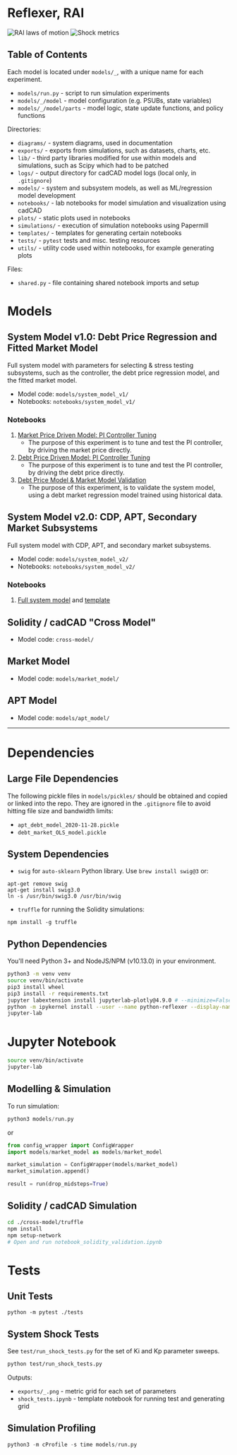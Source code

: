 # Reflexer, RAI

![RAI laws of motion](diagrams/laws_of_motion.png)
![Shock metrics](exports/shock_metrics-tuned.png)

## Table of Contents

Each model is located under `models/_`, with a unique name for each experiment.

* `models/run.py` - script to run simulation experiments
* `models/_/model` - model configuration (e.g. PSUBs, state variables)
* `models/_/model/parts` - model logic, state update functions, and policy functions

Directories:

* `diagrams/` - system diagrams, used in documentation
* `exports/` - exports from simulations, such as datasets, charts, etc.
* `lib/` - third party libraries modified for use within models and simulations, such as Scipy which had to be patched
* `logs/` - output directory for cadCAD model logs (local only, in `.gitignore`)
* `models/` - system and subsystem models, as well as ML/regression model development
* `notebooks/` - lab notebooks for model simulation and visualization using cadCAD
* `plots/` - static plots used in notebooks
* `simulations/` - execution of simulation notebooks using Papermill
* `templates/` - templates for generating certain notebooks
* `tests/` - `pytest` tests and misc. testing resources
* `utils/` - utility code used within notebooks, for example generating plots

Files:

* `shared.py` - file containing shared notebook imports and setup

# Models

## System Model v1.0: Debt Price Regression and Fitted Market Model

Full system model with parameters for selecting & stress testing subsystems, such as the controller, the debt price regression model, and the fitted market model.

* Model code: `models/system_model_v1/`
* Notebooks: `notebooks/system_model_v1/`

### Notebooks

1. [Market Price Driven Model: PI Controller Tuning](notebooks/system_model_v1/notebook_validation_market_price.ipynb)
    * The purpose of this experiment is to tune and test the PI controller, by driving the market price directly.
1. [Debt Price Driven Model: PI Controller Tuning](notebooks/system_model_v1/notebook_validation_debt_price.ipynb)
    * The purpose of this experiment is to tune and test the PI controller, by driving the debt price directly.
2. [Debt Price Model & Market Model Validation](notebooks/system_model_v1/notebook_validation_regression.ipynb)
    * The purpose of this experiment, is to validate the system model, using a debt market regression model trained using historical data.

## System Model v2.0: CDP, APT, Secondary Market Subsystems

Full system model with CDP, APT, and secondary market subsystems.

* Model code: `models/system_model_v2/`
* Notebooks: `notebooks/system_model_v2/`

### Notebooks

1. [Full system model](notebooks/system_model_v2/notebook_debt_market.ipynb) and [template](templates/notebook_debt_market.py)

## Solidity / cadCAD "Cross Model"

* Model code: `cross-model/`

## Market Model

* Model code: `models/market_model/`

## APT Model

* Model code: `models/apt_model/`

---

# Dependencies

## Large File Dependencies

The following pickle files in `models/pickles/` should be obtained and copied or linked into the repo. They are ignored in the `.gitignore` file to avoid hitting file size and bandwidth limits:

* `apt_debt_model_2020-11-28.pickle`
* `debt_market_OLS_model.pickle`

## System Dependencies

* `swig` for `auto-sklearn` Python library. Use `brew install swig@3` or:

```
apt-get remove swig
apt-get install swig3.0
ln -s /usr/bin/swig3.0 /usr/bin/swig
```

* `truffle` for running the Solidity simulations:

```
npm install -g truffle
```

## Python Dependencies

You'll need Python 3+ and NodeJS/NPM (v10.13.0) in your environment.

```bash
python3 -m venv venv
source venv/bin/activate
pip3 install wheel
pip3 install -r requirements.txt
jupyter labextension install jupyterlab-plotly@4.9.0 # --minimize=False
python -m ipykernel install --user --name python-reflexer --display-name "Python (Reflexer)"
jupyter-lab
```

# Jupyter Notebook

```bash
source venv/bin/activate
jupyter-lab
```

## Modelling & Simulation

To run simulation:
```python
python3 models/run.py
```
or
```python
from config_wrapper import ConfigWrapper
import models/market_model as models/market_model

market_simulation = ConfigWrapper(models/market_model)
market_simulation.append()

result = run(drop_midsteps=True)
```

## Solidity / cadCAD Simulation

```bash
cd ./cross-model/truffle
npm install
npm setup-network
# Open and run notebook_solidity_validation.ipynb
```

# Tests

## Unit Tests

`python -m pytest ./tests`

## System Shock Tests

See `test/run_shock_tests.py` for the set of Ki and Kp parameter sweeps.

```bash
python test/run_shock_tests.py
```

Outputs:
* `exports/_.png` - metric grid for each set of parameters
* `shock_tests.ipynb` - template notebook for running test and generating grid

## Simulation Profiling

```python
python3 -m cProfile -s time models/run.py
```
